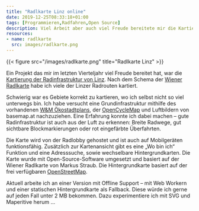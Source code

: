 ```yaml
---
title: "Radlkarte Linz online"
date: 2019-12-25T08:33:18+01:00
tags: [Programmieren,Radfahren,Open Source]
description: Viel Arbeit aber auch viel Freude bereitete mir die Kartierung der Radinfrastruktur von Linz nach dem Vorbild der Radlkarte Wien
resources:
- name: radlkarte
  src: images/radlkarte.png
---
```


{{< figure src="/images/radlkarte.png" title="Radlkarte Linz" >}}

Ein Projekt das mir im letzten Vierteljahr viel Freude bereitet hat, war die [Kartierung der Radinfrastruktur von Linz](https://www.radlkarte.at/linz). Nach dem Schema der [Wiener Radlkarte](https://www.radlkarte.at) habe ich viele der Linzer Radrouten kartiert.

Schwierig war es Gebiete korrekt zu kartieren, wo ich selbst nicht so viel unterwegs bin. Ich habe versucht eine Grundinfrastruktur mithilfe des vorhandenen [W&amp;M Ökostadtplans](http://ooe.radlobby.at/karte/linz12/index.html?view=10203), der [OpenCycleMap](https://www.opencyclemap.org/) und Luftbildern von basemap.at nachzuziehen. Eine Erfahrung konnte ich dabei machen – gute Radinfrastruktur ist auch aus der Luft zu erkennen: Breite Radwege, gut sichtbare Blockmarkierungen oder rot eingefärbte Überfahrten. 

Die Karte wird von der Radlobby gehostet und ist auch auf Mobilgeräten funktionsfähig. Zusätzlich zur Kartenansicht gibt es eine „Wo bin ich“ Funktion und eine Adresssuche, sowie wechselbare Hintergrundkarten. Die Karte wurde mit Open-Source-Software umgesetzt und basiert auf der Wiener Radlkarte von Markus Straub. Die Hintergrundkarte basiert auf der frei verfügbaren [OpenStreetMap](https://osm.org).

Aktuell arbeite ich an einer Version mit Offline Support – mit Web Workern und einer statischen Hintergrundkarte als Fallback. Diese würde ich gerne auf jeden Fall unter 2 MB bekommen. Dazu experimentiere ich mit SVG und Maperitive herum ... 
